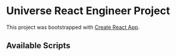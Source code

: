 # Universe React Engineer Project

This project was bootstrapped with [Create React App](https://github.com/facebook/create-react-app).

## Available Scripts
